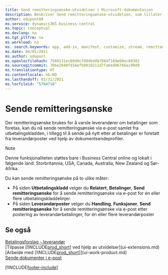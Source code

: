 ```yaml
---
title: Send remitteringsønske-utvidelsen | Microsoft-dokumentasjon
description: Beskriver Send remitteringsønske-utvidelsen, som tillater at remitteringsønsker sendes via e-post og sendes på nytt fra utbetalingskladden og leverandørposter.
author: edupont04
ms.service: dynamics365-business-central
ms.topic: conceptual
ms.devlang: na
ms.tgt_pltfrm: na
ms.workload: na
ms. search.keywords: app, add-in, manifest, customize, stream, remittance, advice
ms.date: 04/01/2021
ms.author: edupont
ms.openlocfilehash: 7560131ec60d9cf494bdd87884f169e00ec89382
ms.sourcegitcommit: 766e2840fd16efb901d211d7fa64d96766ac99d9
ms.translationtype: HT
ms.contentlocale: nb-NO
ms.lasthandoff: 03/31/2021
ms.locfileid: "5784718"
---
```

# <a name="send-remittance-advice"></a>Sende remitteringsønske

Der remitteringsønske brukes for å varsle leverandører om betalinger som foretas, kan du nå sende remitteringsønske via e-post samlet fra utbetalingskladden, i tillegg til å sende på nytt etter at betalinger er foretatt fra leverandørposter ved hjelp av dokumentsendeprofiler.

> [!NOTE]
> Denne funksjonaliteten støttes bare i Business Central online og lokalt i følgende land: Storbritannia, USA, Canada, Australia, New Zealand og Sør-Afrika.  

Du kan sende remitteringsønske på to ulike måter:

* På siden **Utbetalingskladd** velger du **Relatert**, **Betalinger**, **Send remitteringsønske** for å sende remitteringsønske via e-post for én eller flere utbetalingskladdelinjer.
* På siden **Leverandørposter** velger du **Handling**, **Funksjoner**, **Send remitteringsønske** for å sende remitteringsønske via e-post etter postering av leverandørbetalinger, for én eller flere leverandørposter

## <a name="see-also"></a>Se også

[Betalingsforslag - leverandør](payables-how-suggest-vendor-payments.md)  
[Tilpasse [!INCLUDE[prod_short](includes/prod_short.md)] ved hjelp av utvidelser](ui-extensions.md)  
[Arbeide med [!INCLUDE[prod_short](includes/prod_short.md)]](ui-work-product.md)  
[Sende dokumenter i e-post](ui-how-send-documents-email.md)  


[!INCLUDE[footer-include](includes/footer-banner.md)]